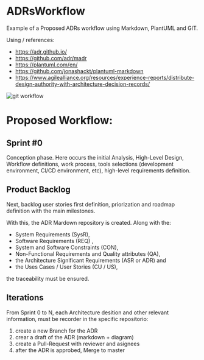# ADRsWorkflow
Example of a Proposed ADRs workflow using Markdown, PlantUML and GIT.

Using / references:
 * https://adr.github.io/
 * https://github.com/adr/madr
 * https://plantuml.com/en/
 * https://github.com/jonashackt/plantuml-markdown
 * https://www.agilealliance.org/resources/experience-reports/distribute-design-authority-with-architecture-decision-records/


![git workflow](https://www.agilealliance.org/wp-content/uploads/2018/07/fig2-overview.jpg)


# Proposed Workflow:

## Sprint #0

Conception phase. Here occurs the initial Analysis, High-Level Design, Workflow definitions, work process, tools selections (development environment, CI/CD environment, etc), high-level requirements definition.

## Product Backlog

Next, backlog user stories first definition, priorization and roadmap definition with the main milestones.

With this, the ADR Mardown repository is created. Along with the:
 
 - System Requirements (SysR), 
 - Software Requirements (REQ) , 
 - System and Software Constraints (CON), 
 - Non-Functional Requirements and Quality attributes (QA), 
 - the Architecture Significant Requirements (ASR or ADR) and 
 - the Uses Cases / User Stories (CU / US), 
 
 the traceability must be ensured.

## Iterations

From Sprint 0 to N, each Architecture desition and other relevant information, must be recorder in the specific repositorio:

1) create a new Branch for the ADR
2) crear a draft of the ADR (markdown + diagram) 
3) create a Pull-Request with reviewer and asignees
4) after the ADR is approbed, Merge to master